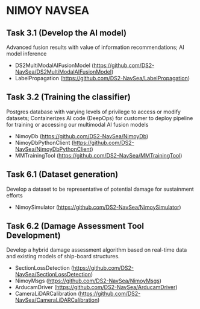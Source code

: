 # NIMOY NAVSEA

## Task 3.1 (Develop the AI model)
Advanced fusion results with value of information recommendations; AI model inference
* DS2MultiModalAIFusionModel (https://github.com/DS2-NavSea/DS2MultiModalAIFusionModel)
* LabelPropagation (https://github.com/DS2-NavSea/LabelPropagation)

## Task 3.2 (Training the classifier)
Postgres database with varying levels of privilege to access or modify datasets; Containerizes AI code (DeepOps) for customer to deploy pipeline for training or accessing our multimodal AI fusion models
* NimoyDb (https://github.com/DS2-NavSea/NimoyDb)
* NimoyDbPythonClient (https://github.com/DS2-NavSea/NimoyDbPythonClient)
* MMTrainingTool (https://github.com/DS2-NavSea/MMTrainingTool)

## Task 6.1 (Dataset generation)
Develop a dataset to be representative of potential damage for sustainment efforts
* NimoySimulator (https://github.com/DS2-NavSea/NimoySimulator)

## Task 6.2 (Damage Assessment Tool Development)
Develop a hybrid damage assessment algorithm based on real-time data and existing models of ship-board structures.
* SectionLossDetection (https://github.com/DS2-NavSea/SectionLossDetection)
* NimoyMsgs (https://github.com/DS2-NavSea/NimoyMsgs)
* ArducamDriver (https://github.com/DS2-NavSea/ArducamDriver)
* CameraLiDARCalibration (https://github.com/DS2-NavSea/CameraLiDARCalibration)
